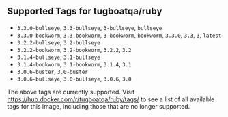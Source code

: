 ## Supported Tags for tugboatqa/ruby

* `3.3.0-bullseye`, `3.3-bullseye`, `3-bullseye`, `bullseye`
* `3.3.0-bookworm`, `3.3-bookworm`, `3-bookworm`, `bookworm`, `3.3.0`, `3.3`, `3`, `latest`
* `3.2.2-bullseye`, `3.2-bullseye`
* `3.2.2-bookworm`, `3.2-bookworm`, `3.2.2`, `3.2`
* `3.1.4-bullseye`, `3.1-bullseye`
* `3.1.4-bookworm`, `3.1-bookworm`, `3.1.4`, `3.1`
* `3.0.6-buster`, `3.0-buster`
* `3.0.6-bullseye`, `3.0-bullseye`, `3.0.6`, `3.0`

The above tags are currently supported. Visit https://hub.docker.com/r/tugboatqa/ruby/tags/ to see a list of all available tags for this image, including those that are no longer supported.
